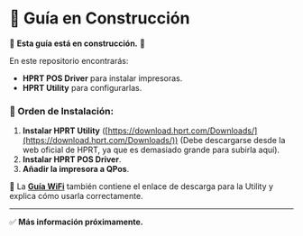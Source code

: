# 📌 Guía en Construcción

🚧 **Esta guía está en construcción.** 🚧

En este repositorio encontrarás:
- **HPRT POS Driver** para instalar impresoras.
- **HPRT Utility** para configurarlas.

### 🔧 Orden de Instalación:
1. **Instalar HPRT Utility** ([https://download.hprt.com/Downloads/](https://download.hprt.com/Downloads/)) (Debe descargarse desde la web oficial de HPRT, ya que es demasiado grande para subirla aquí).
2. **Instalar HPRT POS Driver**.
3. **Añadir la impresora a QPos**.

📌 La **[Guía WiFi](https://github.com/Ravenneo/Qamarero/blob/main/Printers/TP808/Conectar_WiFi.md)** también contiene el enlace de descarga para la Utility y explica cómo usarla correctamente.

---

✅ **Más información próximamente.**
